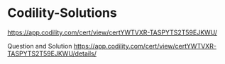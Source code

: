 # Codility-Solutions

https://app.codility.com/cert/view/certYWTVXR-TASPYTS2T59EJKWU/

Question and Solution
https://app.codility.com/cert/view/certYWTVXR-TASPYTS2T59EJKWU/details/